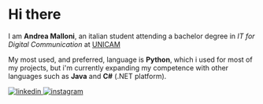 
# Hi there
I am **Andrea Malloni**, an italian student attending a bachelor degree in *IT for Digital Communication* at [UNICAM](https://www.unicam.it/) 

My most used, and preferred, language is **Python**, which i used for most of my projects,  but i'm currently expanding my competence with other languages such as **Java** and **C#** (.NET platform).

<a href="https://www.linkedin.com/in/andrea-malloni-b319311a1/" target="_blank">
<img src=https://img.shields.io/badge/linkedin-%231E77B5.svg?&style=for-the-badge&logo=linkedin&logoColor=white alt=linkedin style="margin-bottom: 5px;" />
</a>
<a href="https://www.instagram.com/andreamalloni/" target="_blank">
<img src=https://img.shields.io/badge/instagram-%23000000.svg?&style=for-the-badge&logo=instagram&logoColor=white alt=instagram style="margin-bottom: 5px;" />
</a><br><br>


